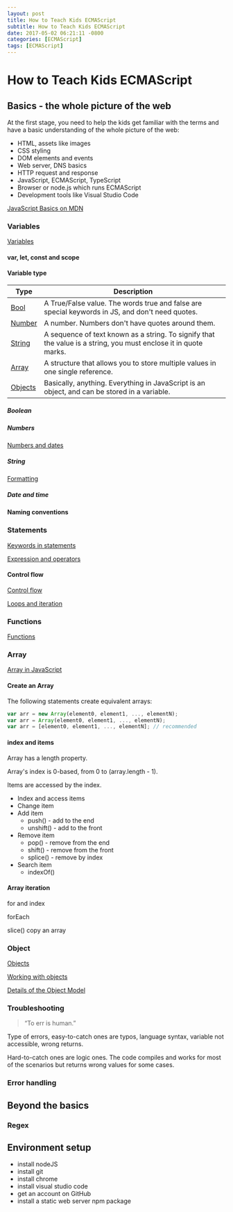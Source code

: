 ```yaml
---
layout: post
title: How to Teach Kids ECMAScript
subtitle: How to Teach Kids ECMAScript
date: 2017-05-02 06:21:11 -0800
categories: [ECMAScript]
tags: [ECMAScript]
---
```


# How to Teach Kids ECMAScript

## Basics - the whole picture of the web

At the first stage, you need to help the kids get familiar with the terms and have a basic understanding of the whole picture of the web:

- HTML, assets like images
- CSS styling
- DOM elements and events
- Web server, DNS basics
- HTTP request and response
- JavaScript, ECMAScript, TypeScript
- Browser or node.js which runs ECMAScript
- Development tools like Visual Studio Code

[JavaScript Basics on MDN](https://developer.mozilla.org/en-US/docs/Learn/Getting_started_with_the_web/JavaScript_basics)

### Variables

[Variables](https://developer.mozilla.org/en-US/docs/Learn/JavaScript/First_steps/Variables)

#### var, let, const and scope

#### Variable type

| Type                                                                                            | Description                                                                                                      |
| ----------------------------------------------------------------------------------------------- | ---------------------------------------------------------------------------------------------------------------- |
| [Bool](https://devdocs.io/javascript/global_objects/boolean)                                    | A True/False value. The words true and false are special keywords in JS, and don't need quotes.                  |
| [Number](https://developer.mozilla.org/en-US/docs/Learn/JavaScript/First_steps/Math)            | A number. Numbers don't have quotes around them.                                                                 |
| [String](https://developer.mozilla.org/en-US/docs/Learn/JavaScript/First_steps/Strings)         | A sequence of text known as a string. To signify that the value is a string, you must enclose it in quote marks. |
| [Array](https://developer.mozilla.org/en-US/docs/Web/JavaScript/Reference/Global_Objects/Array) | A structure that allows you to store multiple values in one single reference.                                    |
| [Objects](https://developer.mozilla.org/en-US/docs/Learn/JavaScript/Objects)                    | Basically, anything. Everything in JavaScript is an object, and can be stored in a variable.                     |

##### Boolean

##### Numbers

[Numbers and dates](https://developer.mozilla.org/en-US/docs/Web/JavaScript/Guide/Numbers_and_dates)

##### String

[Formatting](https://developer.mozilla.org/en-US/docs/Web/JavaScript/Guide/Text_formatting)

##### Date and time

#### Naming conventions

### Statements

[Keywords in statements](https://devdocs.io/javascript-statements/)

[Expression and operators](https://developer.mozilla.org/en-US/docs/Web/JavaScript/Guide/Expressions_and_Operators)

#### Control flow

[Control flow](https://developer.mozilla.org/en-US/docs/Learn/JavaScript/Building_blocks/conditionals)

[Loops and iteration](https://developer.mozilla.org/en-US/docs/Web/JavaScript/Guide/Loops_and_iteration)

### Functions

[Functions](https://developer.mozilla.org/en-US/docs/Learn/JavaScript/Building_blocks/Functions)

### Array

[Array in JavaScript](https://developer.mozilla.org/en-US/docs/Web/JavaScript/Reference/Global_Objects/Array)

#### Create an Array

The following statements create equivalent arrays:

```js
var arr = new Array(element0, element1, ..., elementN);
var arr = Array(element0, element1, ..., elementN);
var arr = [element0, element1, ..., elementN]; // recommended
```

#### index and items

Array has a length property.

Array's index is 0-based, from 0 to (array.length - 1).

Items are accessed by the index.

- Index and access items
- Change item
- Add item
  - push() - add to the end
  - unshift() - add to the front
- Remove item
  - pop() - remove from the end
  - shift() - remove from the front
  - splice() - remove by index
- Search item
  - indexOf()

#### Array iteration

for and index

forEach

slice() copy an array

### Object

[Objects](https://developer.mozilla.org/en-US/docs/Learn/JavaScript/Objects)

[Working with objects](https://developer.mozilla.org/en-US/docs/Web/JavaScript/Guide/Working_with_Objects)

[Details of the Object Model](https://developer.mozilla.org/en-US/docs/Web/JavaScript/Guide/Details_of_the_Object_Model)

### Troubleshooting

> “To err is human.”

Type of errors, easy-to-catch ones are typos, language syntax, variable not accessible, wrong returns.

Hard-to-catch ones are logic ones. The code compiles and works for most of the scenarios but returns wrong values for some cases.

### Error handling

## Beyond the basics

### Regex

## Environment setup

- install nodeJS
- install git
- install chrome
- install visual studio code
- get an account on GitHub
- install a static web server npm package
